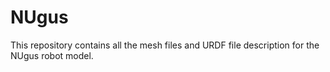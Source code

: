 # NUgus
This repository contains all the mesh files and URDF file description for the NUgus robot model.